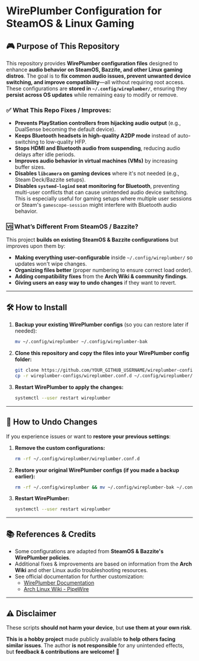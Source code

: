 # WirePlumber Configuration for SteamOS & Linux Gaming

## 🎮 Purpose of This Repository

This repository provides **WirePlumber configuration files** designed to enhance **audio behavior on SteamOS, Bazzite, and other Linux gaming distros**. The goal is to **fix common audio issues, prevent unwanted device switching, and improve compatibility**—all without requiring root access. These configurations are **stored in `~/.config/wireplumber/`**, ensuring they **persist across OS updates** while remaining easy to modify or remove.

### ✅ What This Repo Fixes / Improves:

- **Prevents PlayStation controllers from hijacking audio output** (e.g., DualSense becoming the default device).
- **Keeps Bluetooth headsets in high-quality A2DP mode** instead of auto-switching to low-quality HFP.
- **Stops HDMI and Bluetooth audio from suspending**, reducing audio delays after idle periods.
- **Improves audio behavior in virtual machines (VMs)** by increasing buffer sizes.
- **Disables ****`libcamera`**** on gaming devices** where it's not needed (e.g., Steam Deck/Bazzite setups).
- **Disables ****`systemd-logind`**** seat monitoring for Bluetooth**, preventing multi-user conflicts that can cause unintended audio device switching. This is especially useful for gaming setups where multiple user sessions or Steam's `gamescope-session` might interfere with Bluetooth audio behavior.

### 🆚 What’s Different From SteamOS / Bazzite?

This project **builds on existing SteamOS & Bazzite configurations** but improves upon them by:

- **Making everything user-configurable** inside `~/.config/wireplumber/` so updates won't wipe changes.
- **Organizing files better** (proper numbering to ensure correct load order).
- **Adding compatibility fixes** from the **Arch Wiki & community findings**.
- **Giving users an easy way to undo changes** if they want to revert.

---

## 🛠️ How to Install

1. **Backup your existing WirePlumber configs** (so you can restore later if needed):
   ```bash
   mv ~/.config/wireplumber ~/.config/wireplumber-bak
   ```
2. **Clone this repository and copy the files into your WirePlumber config folder:**
   ```bash
   git clone https://github.com/YOUR_GITHUB_USERNAME/wireplumber-configs.git
   cp -r wireplumber-configs/wireplumber.conf.d ~/.config/wireplumber/
   ```
3. **Restart WirePlumber to apply the changes:**
   ```bash
   systemctl --user restart wireplumber
   ```

---

## 🔄 How to Undo Changes

If you experience issues or want to **restore your previous settings**:

1. **Remove the custom configurations:**
   ```bash
   rm -rf ~/.config/wireplumber/wireplumber.conf.d
   ```
2. **Restore your original WirePlumber configs (if you made a backup earlier):**
   ```bash
   rm -rf ~/.config/wireplumber && mv ~/.config/wireplumber-bak ~/.config/wireplumber
   ```
3. **Restart WirePlumber:**
   ```bash
   systemctl --user restart wireplumber
   ```

---

## 📚 References & Credits

- Some configurations are adapted from **SteamOS & Bazzite's WirePlumber policies**.
- Additional fixes & improvements are based on information from the **Arch Wiki** and other Linux audio troubleshooting resources.
- See official documentation for further customization:
  - [WirePlumber Documentation](https://pipewire.pages.freedesktop.org/wireplumber/)
  - [Arch Linux Wiki - PipeWire](https://wiki.archlinux.org/title/PipeWire)

---

## ⚠️ Disclaimer

These scripts **should not harm your device**, but **use them at your own risk**.

**This is a hobby project** made publicly available **to help others facing similar issues**. The author **is not responsible** for any unintended effects, but **feedback & contributions are welcome!** 🚀
